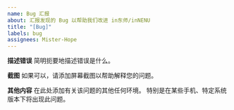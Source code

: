 ```yaml
---
name: Bug 汇报
about: 汇报发现的 Bug 以帮助我们改进 in东师/inNENU
title: "[Bug]"
labels: bug
assignees: Mister-Hope
---
```


<!-- 确保您使用的是最新版本 -->

**描述错误**
简明扼要地描述错误是什么。

**截图**
如果可以，请添加屏幕截图以帮助解释您的问题。

**其他内容**
在此处添加有关该问题的其他任何环境。 特别是在某些手机、特定系统版本下将出现此问题。
